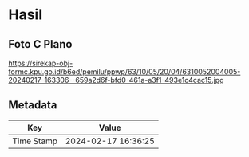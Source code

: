 # Hasil

## Foto C Plano

https://sirekap-obj-formc.kpu.go.id/b6ed/pemilu/ppwp/63/10/05/20/04/6310052004005-20240217-163306--659a2d6f-bfd0-461a-a3f1-493e1c4cac15.jpg


## Metadata

| Key        | Value               |
| ---------- | ------------------- |
| Time Stamp | 2024-02-17 16:36:25 |



